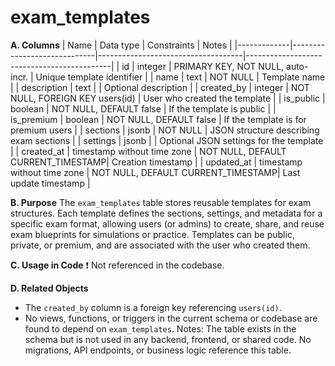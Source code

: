 # exam_templates

**A. Columns**
| Name        | Data type                    | Constraints                        | Notes                                      |
|-------------|-----------------------------|------------------------------------|--------------------------------------------|
| id          | integer                     | PRIMARY KEY, NOT NULL, auto-incr.  | Unique template identifier                 |
| name        | text                        | NOT NULL                           | Template name                              |
| description | text                        |                                    | Optional description                       |
| created_by  | integer                     | NOT NULL, FOREIGN KEY users(id)    | User who created the template              |
| is_public   | boolean                     | NOT NULL, DEFAULT false            | If the template is public                  |
| is_premium  | boolean                     | NOT NULL, DEFAULT false            | If the template is for premium users       |
| sections    | jsonb                       | NOT NULL                           | JSON structure describing exam sections    |
| settings    | jsonb                       |                                    | Optional JSON settings for the template    |
| created_at  | timestamp without time zone | NOT NULL, DEFAULT CURRENT_TIMESTAMP| Creation timestamp                         |
| updated_at  | timestamp without time zone | NOT NULL, DEFAULT CURRENT_TIMESTAMP| Last update timestamp                      |

**B. Purpose**
The `exam_templates` table stores reusable templates for exam structures. Each template defines the sections, settings, and metadata for a specific exam format, allowing users (or admins) to create, share, and reuse exam blueprints for simulations or practice. Templates can be public, private, or premium, and are associated with the user who created them.

**C. Usage in Code**
❗ Not referenced in the codebase.

**D. Related Objects**
- The `created_by` column is a foreign key referencing `users(id)`.
- No views, functions, or triggers in the current schema or codebase are found to depend on `exam_templates`.
Notes:
The table exists in the schema but is not used in any backend, frontend, or shared code.
No migrations, API endpoints, or business logic reference this table.